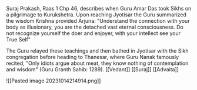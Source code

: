 Suraj Prakash, Raas 1 Chp 46, describes when Guru Amar Das took Sikhs on a pilgrimage to Kurukshetra. Upon reaching Jyotisar the Guru summarized the wisdom Krishna provided Arjuna: 
"Understand the connection with your body as illusionary, you are the detached vast eternal consciousness. Do not recognize yourself the doer and enjoyer, with your intellect see your True Self" 

The Guru relayed these teachings and then bathed in Jyotisar with the Sikh congregation before heading to Thanesar, where Guru Nanak famously recited, "Only idiots argue about meat, they know nothing of contemplation and wisdom" (Guru Granth Sahib: 1289).
[[Vedant]]
[[Suraj]]
[[Advaita]]


![[Pasted image 20231014214914.png]]